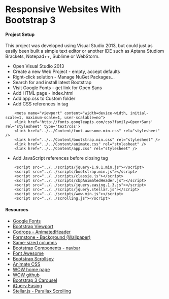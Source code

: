 # Responsive Websites With Bootstrap 3

#### Project Setup

This project was developed using Visual Studio 2013, but could just as easily been built a simple text editor or another IDE such as Aptana Studiom Brackets, Notepad++, Sublime or WebStorm.

* Open Visual Studio 2013
* Create a new Web Project - empty, accept defaults
* Right-click solution - Manage NuGet Packages...
* Search for and install latest Bootstrap
* Visit Google Fonts - get link for Open Sans
* Add HTML page - index.html
* Add app.css to Custom folder
* Add CSS references in <code><head></code> tag

```
    <meta name="viewport" content="width=device-width, initial-scale=1, maximum-scale=1, user-scalable=no">
    <link href='http://fonts.googleapis.com/css?family=Open+Sans' rel='stylesheet' type='text/css'>
    <link href="../../Content/font-awesome.min.css" rel="stylesheet" />
    <link href="../../Content/bootstrap.min.css" rel="stylesheet" />
    <link href="../../Content/animate.css" rel="stylesheet" />
    <link href="../../Content/app.css" rel="stylesheet" />
```
	
* Add JavaScript references before closing <code><body></code> tag 

```
	<script src="../../scripts/jquery-1.9.1.min.js"></script>
    <script src="../../scripts/bootstrap.min.js"></script>
    <script src="../../scripts/classie.js"></script>
    <script src="../../scripts/cbpAnimatedHeader.js"></script>
    <script src="../../scripts/jquery.easing.1.3.js"></script>
    <script src="../../scripts/jquery.stellar.js"></script>
    <script src="../../scripts/wow.min.js"></script>
    <script src="../../scrolling.js"></script>
```

#### Resources

* <a href="https://www.google.com/fonts#" target="_blank">Google Fonts</a>
* <a href="http://getbootstrap.com/css/" target="_blank">Bootstrap Viewport</a>
* <a href="https://github.com/codrops/AnimatedHeader" target="_blank">Codrops - AnimatedHeader</a>
* <a href="http://formstone.it/components/background/" target="_blank">Formstone - Background (Wallpaper)</a>
* <a href="http://www.minimit.com/articles/solutions-tutorials/bootstrap-3-responsive-columns-of-same-height" target="_blank">Same-sized columns</a>	
* <a href="http://getbootstrap.com/components/" target="_blank">Bootstrap Components - navbar</a>
* <a href="http://fortawesome.github.io/Font-Awesome/" target="_blank">Font Awesome</a>
* <a href="http://getbootstrap.com/javascript/#scrollspy" target="_blank">Bootstrap Scrollspy</a>
* <a href="http://daneden.github.io/animate.css/" target="_blank">Animate CSS</a>
* <a href="http://mynameismatthieu.com/WOW/index.html" target="_blank">WOW home page</a>
* <a href="https://github.com/matthieua/WOW" target="_blank">WOW github</a>
* <a href="http://getbootstrap.com/javascript/#carousel" target="_blank">Bootstrap 3 Carousel</a>
* <a href="http://gsgd.co.uk/sandbox/jquery/easing/" target="_blank">jQuery Easing</a>
* <a href="http://markdalgleish.com/projects/stellar.js/" target="_blank">Stellar.js -  Parallax Scrolling</a>